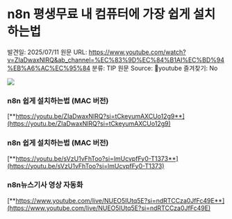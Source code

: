 # n8n 평생무료 내 컴퓨터에 가장 쉽게 설치하는법

발견일: 2025/07/11
원문 URL: https://www.youtube.com/watch?v=ZIaDwaxNlRQ&ab_channel=%EC%83%9D%EC%84%B1AI%EC%BD%94%EB%A6%AC%EC%95%84
분류: TIP
원문 Source: 🔗youtube
즐겨찾기: No

![](https://i.ytimg.com/vi/ZIaDwaxNlRQ/maxresdefault.jpg)

### **n8n 쉽게 설치하는법 (MAC 버전)**

[**https://youtu.be/ZIaDwaxNlRQ?si=tCkeyumAXCUo12g9**](https://youtu.be/ZIaDwaxNlRQ?si=tCkeyumAXCUo12g9)

### **n8n 쉽게 설치하는법 (MAC 버전)**

[**https://youtu.be/sVzU1vFhToo?si=lmUcvpfFy0-T1373**](https://youtu.be/sVzU1vFhToo?si=lmUcvpfFy0-T1373)

### **n8n뉴스기사 영상 자동화**

[**https://www.youtube.com/live/NUEO5IUtq5E?si=ndRTCCza0JfFc49E**](https://www.youtube.com/live/NUEO5IUtq5E?si=ndRTCCza0JfFc49E)